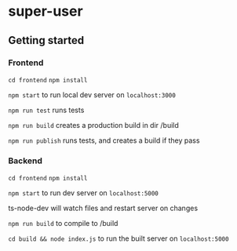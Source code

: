 # super-user

## Getting started

### Frontend

`cd frontend`
`npm install`

`npm start` to run local dev server on `localhost:3000`

`npm run test` runs tests

`npm run build` creates a production build in dir /build

`npm run publish` runs tests, and creates a build if they pass

### Backend

`cd frontend`
`npm install`

`npm start` to run dev server on `localhost:5000`

ts-node-dev will watch files and restart server on changes

`npm run build` to compile to /build

`cd build && node index.js` to run the built server on `localhost:5000`
